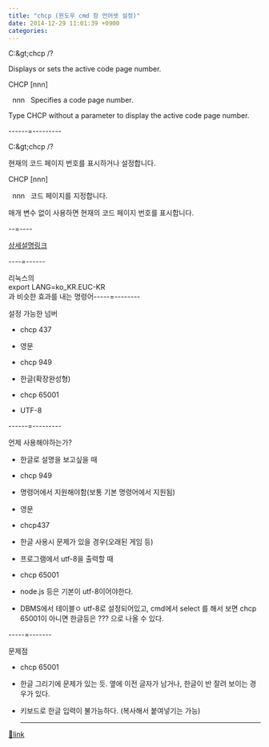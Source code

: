 ```yaml
---
title: "chcp (윈도우 cmd 창 언어셋 설정)"
date: 2014-12-29 11:01:39 +0900
categories: 
---
```

  

  


C:\&gt;chcp /?

Displays or sets the active code page number.

  


CHCP [nnn]

  


  nnn   Specifies a code page number.

  


Type CHCP without a parameter to display the active code page number.



  


------=---------

  


C:\&gt;chcp /?

현재의 코드 페이지 번호를 표시하거나 설정합니다.

  


CHCP [nnn]

  


  nnn   코드 페이지를 지정합니다.

  


매개 변수 없이 사용하면 현재의 코드 페이지 번호를 표시합니다.



  


--=----

[상세설명링크](http://msdn.microsoft.com/en-us/library/windows/desktop/dd317756(v=vs.85).aspx "상세설명링크")  


----=------

리눅스의   
export LANG=ko_KR.EUC-KR  
과 비슷한 효과를 내는 명령어-----=--------

설정 가능한 넘버

- chcp 437
- 영문

- chcp 949
- 한글(확장완성형)

- chcp 65001
- UTF-8


------=---------



언제 사용해야하는가?

- 한글로 설명을 보고싶을 때
- chcp 949
- 명령어에서 지원해야함(보통 기본 명령어에서 지원됨)

- 영문
- chcp437
- 한글 사용시 문제가 있을 경우(오래된 게임 등)

- 프로그램에서 utf-8을 출력할 때
- chcp 65001
- node.js 등은 기본이 utf-8이어야한다.
- DBMS에서 테이블ㅇ utf-8로 설정되어있고, cmd에서 select 를 해서 보면 chcp 65001이 아니면 한글등은 ??? 으로 나올 수 있다.


-----=-------



문제점

- chcp 65001
- 한글 그리기에 문제가 있는 듯. 옆에 이전 글자가 남거나, 한글이 반 잘려 보이는 경우가 있다.
- 키보드로 한글 입력이 불가능하다. (복사해서 붙여넣기는 가능)


  
  
  


  ***
[🔗link](http://www.mins01.com/mh/tech/read/916)